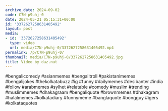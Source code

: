 ```yaml
---
archive_date: 2024-09-02
code: C7N-p9uhj-0
date: 2024-05-21 05:15:31+00:00
id: '3372627258631405492'
layout: post
media:
- id: '3372627258631405492'
  type: video
  url: media/C7N-p9uhj-0/3372627258631405492.mp4
permalink: /p/C7N-p9uhj-0/
thumbnail: media/C7N-p9uhj-0/3372627258631405492.jpg
title: Video by daz.nut
---
```


#bengalicomedy #asianmemes #bengalitroll #pakistanimemes #bengalijokes #thekolkatabuzz #ig #funny #dailymemes #desibanter #india #follow #arabmemes #sylhet #relatable #comedy #muslim #trending #muslimmemes #dhakagraam #bengaliquote #brownmemes #dhakagram #halalmemes #kolkatadiary #funnymeme #banglaquote #bongguy #igers #kolkataquotes